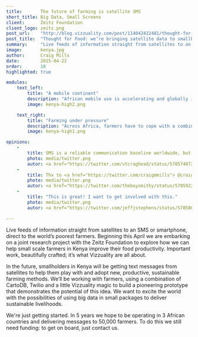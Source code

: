 ```yaml
---
title:       The future of farming is satellite SMS 
short_title: Big Data, Small Screens
client:      Zeitz Foundation
client_logo: zeitz.png
post_url:    "http://blog.vizzuality.com/post/114042422481/thought-for-food"
post_title:  "Thought for Food: we’re bringing satellite data to smallholders"
summary:     "Live feeds of information straight from satellites to an SMS or smartphone, direct to the world’s poorest farmers."
image:       kenya.jpg
author:      Craig Mills
date:        2015-04-22
order:       10
highlighted: true

modules:
    text_left:
        title: "A mobile continent"
        description: "African mobile use is accelerating and globally it is anticipated that 4bn people will be using internet services through smartphones by 2020."
        image: kenya-high2.png

    text_right:
        title: "Farming under pressure"
        description: "Across Africa, farmers have to cope with a combination of pressures from climate change impacts, water availability, flooding, and destruction of plants, livestock and buildings from wildlife invasion."
        image: kenya-high1.png

opinions:
    -
        title: SMS is a reliable communication baseline worldwide, but it's still under-leveraged. <a href="http://bit.ly/ThoughtforFood">@Vizzuality has an idea </a>.
        photo: media/twitter.png
        autor: <a href="https://twitter.com/vtcraghead/status/578574072109465600"> Bill Morris </a>
    -
        title: Thx to <a href="https://twitter.com/craigmmills"> @craigmmills </a> for the headsup on that last tweet - very impressed with the work @Vizzuality
        photo: media/twitter.png
        autor: <a href="https://twitter.com/theboysmithy/status/578592282024247296"> Alan Smith </a>
    -
        title: "This is great! I want to get involved with this."
        photo: media/twitter.png
        autor: <a href="https://twitter.com/jeffjstephens/status/578580321387458562"> Jeff Stephens </a>

---
```


Live feeds of information straight from satellites to an SMS or smartphone, direct to the world’s poorest farmers. Beginning this April we are embarking on a joint research project with the Zeitz Foundation to explore how we can help small scale farmers in Kenya improve their food productivity. Important work, beautifully crafted; it’s what Vizzuality are all about.

In the future, smallholders in Kenya will be getting text messages from satellites to help them play with and adopt new, productive, sustainable farming methods. We’ll be working with farmers, using a combination of CartoDB, Twilio and a little Vizzuality magic to build a pioneering prototype that demonstrates the potential of this idea. We want to excite the world with the possibilities of using big data in small packages to deliver sustainable livelihoods.

We're just getting started. In 5 years we hope to be operating in 3 African countries and delivering messages to 50,000 farmers. To do this we still need funding: to get on board, just contact us.
